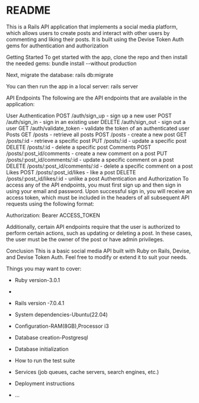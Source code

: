 # README

This is a Rails API application that implements a social media platform, which allows users to create posts and interact with other users by commenting and liking their posts. It is built using the Devise Token Auth gems for authentication and authorization

Getting Started
To get started with the app, clone the repo and then install the needed gems:
  bundle install --without production

Next, migrate the database:
  rails db:migrate

You can then run the app in a local server:
  rails server
  
API Endpoints
The following are the API endpoints that are available in the application:

User Authentication
POST /auth/sign_up - sign up a new user
POST /auth/sign_in - sign in an existing user
DELETE /auth/sign_out - sign out a user
GET /auth/validate_token - validate the token of an authenticated user
Posts
GET /posts - retrieve all posts
POST /posts - create a new post
GET /posts/:id - retrieve a specific post
PUT /posts/:id - update a specific post
DELETE /posts/:id - delete a specific post
Comments
POST /posts/:post_id/comments - create a new comment on a post
PUT /posts/:post_id/comments/:id - update a specific comment on a post
DELETE /posts/:post_id/comments/:id - delete a specific comment on a post
Likes
POST /posts/:post_id/likes - like a post
DELETE /posts/:post_id/likes/:id - unlike a post
Authentication and Authorization
To access any of the API endpoints, you must first sign up and then sign in using your email and password. Upon successful sign in, you will receive an access token, which must be included in the headers of all subsequent API requests using the following format:

  Authorization: Bearer ACCESS_TOKEN
  
Additionally, certain API endpoints require that the user is authorized to perform certain actions, such as updating or deleting a post. In these cases, the user must be the owner of the post or have admin privileges.

Conclusion
This is a basic social media API built with Ruby on Rails, Devise, and Devise Token Auth. Feel free to modify or extend it to suit your needs.



Things you may want to cover:

* Ruby version-3.0.1
* 
* Rails version -7.0.4.1

* System dependencies-Ubuntu(22.04)

* Configuration-RAM(8GB),Processor i3

* Database creation-Postgresql

* Database initialization

* How to run the test suite

* Services (job queues, cache servers, search engines, etc.)

* Deployment instructions

* ...
